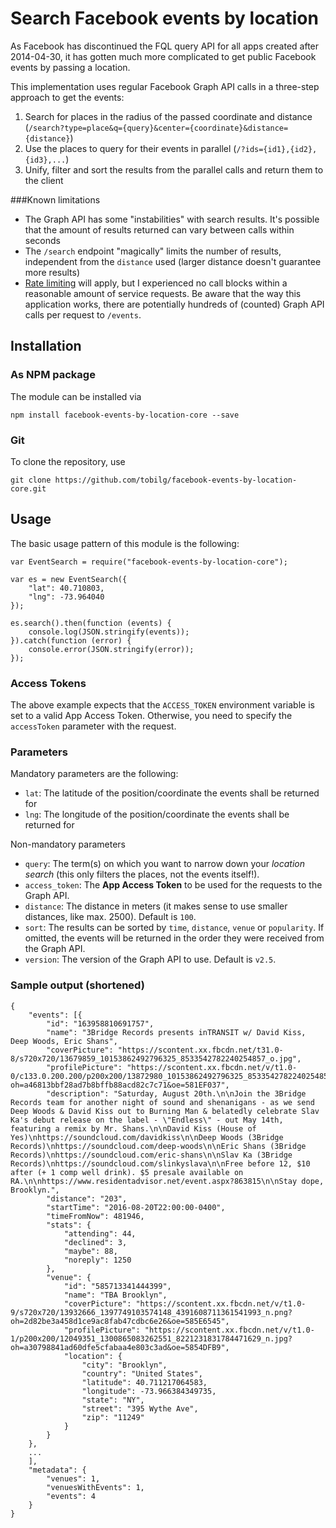 # Search Facebook events by location

As Facebook has discontinued the FQL query API for all apps created after 2014-04-30, it has gotten much more complicated to get public Facebook events by passing a location.

This implementation uses regular Facebook Graph API calls in a three-step approach to get the events:

1. Search for places in the radius of the passed coordinate and distance (`/search?type=place&q={query}&center={coordinate}&distance={distance}`)
2. Use the places to query for their events in parallel (`/?ids={id1},{id2},{id3},...`)
3. Unify, filter and sort the results from the parallel calls and return them to the client

###Known limitations

* The Graph API has some "instabilities" with search results. It's possible that the amount of results returned can vary between calls within seconds
* The `/search` endpoint "magically" limits the number of results, independent from the `distance` used (larger distance doesn't guarantee more results)
* [Rate limiting](https://developers.facebook.com/docs/graph-api/advanced/rate-limiting) will apply, but I experienced no call blocks within a reasonable amount of service requests. Be aware that the way this application works, there are potentially hundreds of (counted) Graph API calls per request to `/events`.

## Installation

### As NPM package

The module can be installed via 

`npm install facebook-events-by-location-core --save`

### Git

To clone the repository, use

`git clone https://github.com/tobilg/facebook-events-by-location-core.git`

## Usage

The basic usage pattern of this module is the following:

```
var EventSearch = require("facebook-events-by-location-core");

var es = new EventSearch({
    "lat": 40.710803,
    "lng": -73.964040
});

es.search().then(function (events) {
    console.log(JSON.stringify(events));
}).catch(function (error) {
    console.error(JSON.stringify(error));
});
```

### Access Tokens

The above example expects that the `ACCESS_TOKEN` environment variable is set to a valid App Access Token. Otherwise, you need to specify the `accessToken` parameter with the request.

### Parameters

Mandatory parameters are the following:

* `lat`: The latitude of the position/coordinate the events shall be returned for
* `lng`: The longitude of the position/coordinate the events shall be returned for

Non-mandatory parameters

* `query`: The term(s) on which you want to narrow down your *location search* (this only filters the places, not the events itself!).
* `access_token`: The **App Access Token** to be used for the requests to the Graph API.
* `distance`: The distance in meters (it makes sense to use smaller distances, like max. 2500). Default is `100`.
* `sort`: The results can be sorted by `time`, `distance`, `venue` or `popularity`. If omitted, the events will be returned in the order they were received from the Graph API.
* `version`: The version of the Graph API to use. Default is `v2.5`.

### Sample output (shortened)

```
{
	"events": [{
		"id": "163958810691757",
		"name": "3Bridge Records presents inTRANSIT w/ David Kiss, Deep Woods, Eric Shans",
		"coverPicture": "https://scontent.xx.fbcdn.net/t31.0-8/s720x720/13679859_10153862492796325_8533542782240254857_o.jpg",
		"profilePicture": "https://scontent.xx.fbcdn.net/v/t1.0-0/c133.0.200.200/p200x200/13872980_10153862492796325_8533542782240254857_n.jpg?oh=a46813bbf28ad7b8bffb88acd82c7c71&oe=581EF037",
		"description": "Saturday, August 20th.\n\nJoin the 3Bridge Records team for another night of sound and shenanigans - as we send Deep Woods & David Kiss out to Burning Man & belatedly celebrate Slav Ka's debut release on the label - \"Endless\" - out May 14th, featuring a remix by Mr. Shans.\n\nDavid Kiss (House of Yes)\nhttps://soundcloud.com/davidkiss\n\nDeep Woods (3Bridge Records)\nhttps://soundcloud.com/deep-woods\n\nEric Shans (3Bridge Records)\nhttps://soundcloud.com/eric-shans\n\nSlav Ka (3Bridge Records)\nhttps://soundcloud.com/slinkyslava\n\nFree before 12, $10 after (+ 1 comp well drink). $5 presale available on RA.\n\nhttps://www.residentadvisor.net/event.aspx?863815\n\nStay dope, Brooklyn.",
		"distance": "203",
		"startTime": "2016-08-20T22:00:00-0400",
		"timeFromNow": 481946,
		"stats": {
			"attending": 44,
			"declined": 3,
			"maybe": 88,
			"noreply": 1250
		},
		"venue": {
			"id": "585713341444399",
			"name": "TBA Brooklyn",
			"coverPicture": "https://scontent.xx.fbcdn.net/v/t1.0-9/s720x720/13932666_1397749103574148_4391608711361541993_n.png?oh=2d82be3a458d1ce9ac8fab47cdbc6e26&oe=585E6545",
			"profilePicture": "https://scontent.xx.fbcdn.net/v/t1.0-1/p200x200/12049351_1300865083262551_8221231831784471629_n.jpg?oh=a30798841ad60dfe5cfabaa4e803c3ad&oe=5854DFB9",
			"location": {
				"city": "Brooklyn",
				"country": "United States",
				"latitude": 40.711217064583,
				"longitude": -73.966384349735,
				"state": "NY",
				"street": "395 Wythe Ave",
				"zip": "11249"
			}
		}
	},
	... 
	],
	"metadata": {
		"venues": 1,
		"venuesWithEvents": 1,
		"events": 4
	}
}
```